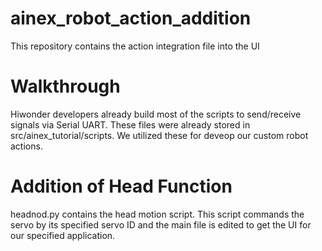 # ainex_robot_action_addition
 This repository contains the action integration file into the UI

# Walkthrough
Hiwonder developers already build most of the scripts to send/receive signals via Serial UART. These files were already stored in src/ainex_tutorial/scripts. We utilized these for deveop our custom robot actions.

# Addition of Head Function
headnod.py contains the head motion script. This script commands the servo by its specified servo ID and the main file is edited to get the UI for our specified application.